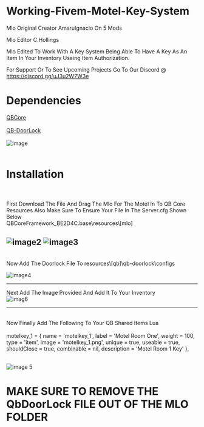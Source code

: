 # Working-Fivem-Motel-Key-System

Mlo Original Creator AmaruIgnacio On 5 Mods

Mlo Editor C.Hollings

Mlo Edited To Work With A Key System Being Able To Have A Key As An Item In Your Inventory Useing Item Authorization.

For Support Or To See Upcoming Projects Go To Our Discord @ https://discord.gg/uJ3u2W7W3e

# Dependencies

<a href="https://github.com/qbcore-framework/qb-core">QBCore</a>
<br>
<br>
<a href="https://github.com/qbcore-framework/qb-doorlock">QB-DoorLock</a>
<br>
<br>
![image](https://github.com/Cameron2131/Working-Fivem-Motel-Key-System/assets/149907059/325f01f9-c03f-4f8b-b2c2-b930a6c90d35)
<br>
<br>
# Installation
<br>
<br>
First Download The File And Drag The Mlo For The Motel In To QB Core Resources Also Make Sure To Ensure Your File In The Server.cfg Shown Below
<br>
QBCoreFramework_BE2D4C.base\resources\[mlo]

![image2](https://github.com/Cameron2131/Working-Fivem-Motel-Key-System/assets/149907059/c61b838e-b7de-463b-b340-51e36a2bacce)
![image3](https://github.com/Cameron2131/Working-Fivem-Motel-Key-System/assets/149907059/def8d1f9-cfcf-4a7f-941e-74133be86cdc)
--------------------------------------------------------------------------------------------------------------------------------------------------------------

<br>
Now Add The Doorlock File To resources\[qb]\qb-doorlock\configs

![image4](https://github.com/Cameron2131/Working-Fivem-Motel-Key-System/assets/149907059/c9d4f8eb-e8f5-4fc3-9c19-35c96e8f4495)
<br>

--------------------------------------------------------------------------------------------------------------------------------------------------------------
Next Add The Image Provided And Add It To Your Inventory 
<br>
![imag6](https://github.com/Cameron2131/Working-Fivem-Motel-Key-System/assets/149907059/7ddf99dc-3310-42bb-9f38-943122ab4b0a)

--------------------------------------------------------------------------------------------------------------------------------------------------------------
<br>
Now Finally Add The Following To Your QB Shared Items Lua

<br>
<br>
motelkey_1  = { name = 'motelkey_1', label = 'Motel Room One', weight = 100, type = 'item', image = 'motelkey_1.png', unique = true, useable = true, shouldClose = true, combinable = nil, description = 'Motel Room 1 Key' },
<br>
<br>

![image 5](https://github.com/Cameron2131/Working-Fivem-Motel-Key-System/assets/149907059/28c25121-4e06-49bf-9627-4dfdad9d355e)

# MAKE SURE TO REMOVE THE QbDoorLock FILE OUT OF THE MLO FOLDER
